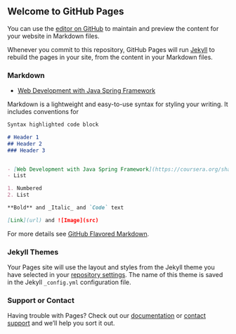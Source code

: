 ## Welcome to GitHub Pages

You can use the [editor on GitHub](https://github.com/TestPortfolio1/TestPortfolio1.github.io/edit/main/README.md) to maintain and preview the content for your website in Markdown files.

Whenever you commit to this repository, GitHub Pages will run [Jekyll](https://jekyllrb.com/) to rebuild the pages in your site, from the content in your Markdown files.

### Markdown


- [Web Development with Java Spring Framework](https://coursera.org/share/b5e369c3d4d6e61d35c6642dcd82081c)


Markdown is a lightweight and easy-to-use syntax for styling your writing. It includes conventions for

```markdown
Syntax highlighted code block

# Header 1
## Header 2
### Header 3


- [Web Development with Java Spring Framework](https://coursera.org/share/b5e369c3d4d6e61d35c6642dcd82081c)
- List

1. Numbered
2. List

**Bold** and _Italic_ and `Code` text

[Link](url) and ![Image](src)
```

For more details see [GitHub Flavored Markdown](https://guides.github.com/features/mastering-markdown/).

### Jekyll Themes

Your Pages site will use the layout and styles from the Jekyll theme you have selected in your [repository settings](https://github.com/TestPortfolio1/TestPortfolio1.github.io/settings). The name of this theme is saved in the Jekyll `_config.yml` configuration file.

### Support or Contact

Having trouble with Pages? Check out our [documentation](https://docs.github.com/categories/github-pages-basics/) or [contact support](https://support.github.com/contact) and we’ll help you sort it out.

